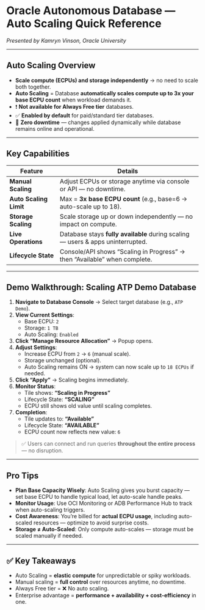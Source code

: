 # Oracle Autonomous Database — Auto Scaling Quick Reference  
*Presented by Kamryn Vinson, Oracle University*

---

## Auto Scaling Overview

- **Scale compute (ECPUs) and storage independently** → no need to scale both together.
- **Auto Scaling** = Database **automatically scales compute up to 3x your base ECPU count** when workload demands it.
- ❗ **Not available for Always Free tier** databases.
- ✅ **Enabled by default** for paid/standard tier databases.
- 🔄 **Zero downtime** — changes applied dynamically while database remains online and operational.

---

## Key Capabilities

| Feature                  | Details |
|--------------------------|---------|
| **Manual Scaling**       | Adjust ECPUs or storage anytime via console or API — no downtime. |
| **Auto Scaling Limit**   | Max = **3x base ECPU count** (e.g., base=6 → auto-scale up to 18). |
| **Storage Scaling**      | Scale storage up or down independently — no impact on compute. |
| **Live Operations**      | Database stays **fully available** during scaling — users & apps uninterrupted. |
| **Lifecycle State**      | Console/API shows “Scaling in Progress” → then “Available” when complete. |

---

## Demo Walkthrough: Scaling ATP Demo Database

1. **Navigate to Database Console** → Select target database (e.g., `ATP Demo`).
2. **View Current Settings**:
   - Base ECPU: `2`
   - Storage: `1 TB`
   - Auto Scaling: `Enabled`
3. **Click “Manage Resource Allocation”** → Popup opens.
4. **Adjust Settings**:
   - Increase ECPU from `2` → `6` (manual scale).
   - Storage unchanged (optional).
   - Auto Scaling remains ON → system can now scale up to `18 ECPUs` if needed.
5. **Click “Apply”** → Scaling begins immediately.
6. **Monitor Status**:
   - Tile shows: **“Scaling in Progress”**
   - Lifecycle State: **“SCALING”**
   - ECPU still shows old value until scaling completes.
7. **Completion**:
   - Tile updates to: **“Available”**
   - Lifecycle State: **“AVAILABLE”**
   - ECPU count now reflects new value: `6`
> ✅ Users can connect and run queries **throughout the entire process** — no disruption.

---

## Pro Tips

- **Plan Base Capacity Wisely**: Auto Scaling gives you burst capacity — set base ECPU to handle typical load, let auto-scale handle peaks.
- **Monitor Usage**: Use OCI Monitoring or ADB Performance Hub to track when auto-scaling triggers.
- **Cost Awareness**: You’re billed for **actual ECPU usage**, including auto-scaled resources — optimize to avoid surprise costs.
- **Storage ≠ Auto-Scaled**: Only compute auto-scales — storage must be scaled manually if needed.
---

## ✅ Key Takeaways

- Auto Scaling = **elastic compute** for unpredictable or spiky workloads.
- Manual scaling = **full control** over resources anytime, no downtime.
- Always Free tier = ❌ No auto scaling.
- Enterprise advantage = **performance + availability + cost-efficiency** in one.
